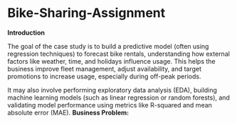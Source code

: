 # Bike-Sharing-Assignment
**Introduction**

The goal of the case study is to build a predictive model (often using regression techniques) to forecast bike rentals, understanding how external factors like weather, time, and holidays influence usage. This helps the business improve fleet management, adjust availability, and target promotions to increase usage, especially during off-peak periods.

It may also involve performing exploratory data analysis (EDA), building machine learning models (such as linear regression or random forests), and validating model performance using metrics like R-squared and mean absolute error (MAE).
**Business Problem:**
